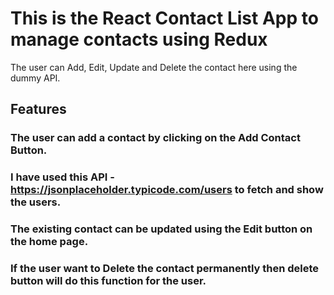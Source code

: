 # This is the React Contact List App to manage contacts using Redux

The user can Add, Edit, Update and Delete the contact here using the dummy API.

## Features

### The user can add a contact by clicking on the Add Contact Button.

### I have used this API - https://jsonplaceholder.typicode.com/users to fetch and show the users.

### The existing contact can be updated using the Edit button on the home page.

### If the user want to Delete the contact permanently then delete button will do this function for the user.
